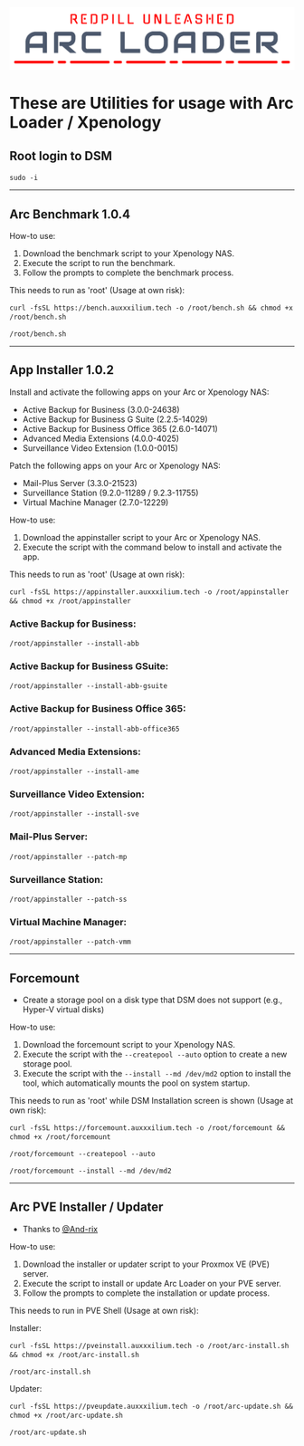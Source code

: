 <center><img width="845" alt="arc_loader" src="https://github.com/AuxXxilium/arc/raw/page/docs/arc_loader.png?raw=true"></center>

# These are Utilities for usage with Arc Loader / Xpenology

## Root login to DSM

```
sudo -i
```

---

## Arc Benchmark 1.0.4

How-to use:
1. Download the benchmark script to your Xpenology NAS.
2. Execute the script to run the benchmark.
3. Follow the prompts to complete the benchmark process.

This needs to run as 'root' (Usage at own risk):

```
curl -fsSL https://bench.auxxxilium.tech -o /root/bench.sh && chmod +x /root/bench.sh
```
```
/root/bench.sh
```

---

## App Installer 1.0.2

Install and activate the following apps on your Arc or Xpenology NAS:
- Active Backup for Business (3.0.0-24638)
- Active Backup for Business G Suite (2.2.5-14029)
- Active Backup for Business Office 365 (2.6.0-14071)
- Advanced Media Extensions (4.0.0-4025)
- Surveillance Video Extension (1.0.0-0015)

Patch the following apps on your Arc or Xpenology NAS:
- Mail-Plus Server (3.3.0-21523)
- Surveillance Station (9.2.0-11289 / 9.2.3-11755)
- Virtual Machine Manager (2.7.0-12229)

How-to use:
1. Download the appinstaller script to your Arc or Xpenology NAS.
2. Execute the script with the command below to install and activate the app.

This needs to run as 'root' (Usage at own risk):

```
curl -fsSL https://appinstaller.auxxxilium.tech -o /root/appinstaller && chmod +x /root/appinstaller
```
### Active Backup for Business:
```
/root/appinstaller --install-abb
```
### Active Backup for Business GSuite:
```
/root/appinstaller --install-abb-gsuite
```
### Active Backup for Business Office 365:
```
/root/appinstaller --install-abb-office365
```
### Advanced Media Extensions:
```
/root/appinstaller --install-ame
```
### Surveillance Video Extension:
```
/root/appinstaller --install-sve
```
### Mail-Plus Server:
```
/root/appinstaller --patch-mp
```
### Surveillance Station:
```
/root/appinstaller --patch-ss
```
### Virtual Machine Manager:
```
/root/appinstaller --patch-vmm
```

---

## Forcemount

- Create a storage pool on a disk type that DSM does not support (e.g., Hyper-V virtual disks)

How-to use:
1. Download the forcemount script to your Xpenology NAS.
2. Execute the script with the `--createpool --auto` option to create a new storage pool.
3. Execute the script with the `--install --md /dev/md2` option to install the tool, which automatically mounts the pool on system startup.

This needs to run as 'root' while DSM Installation screen is shown (Usage at own risk):

```
curl -fsSL https://forcemount.auxxxilium.tech -o /root/forcemount && chmod +x /root/forcemount
```
```
/root/forcemount --createpool --auto
```
```
/root/forcemount --install --md /dev/md2
```

---

## Arc PVE Installer / Updater

- Thanks to [@And-rix](https://github.com/And-rix)

How-to use:
1. Download the installer or updater script to your Proxmox VE (PVE) server.
2. Execute the script to install or update Arc Loader on your PVE server.
3. Follow the prompts to complete the installation or update process.

This needs to run in PVE Shell (Usage at own risk):

Installer:
```
curl -fsSL https://pveinstall.auxxxilium.tech -o /root/arc-install.sh && chmod +x /root/arc-install.sh
```
```
/root/arc-install.sh
```

Updater:
```
curl -fsSL https://pveupdate.auxxxilium.tech -o /root/arc-update.sh && chmod +x /root/arc-update.sh
```
```
/root/arc-update.sh
```
